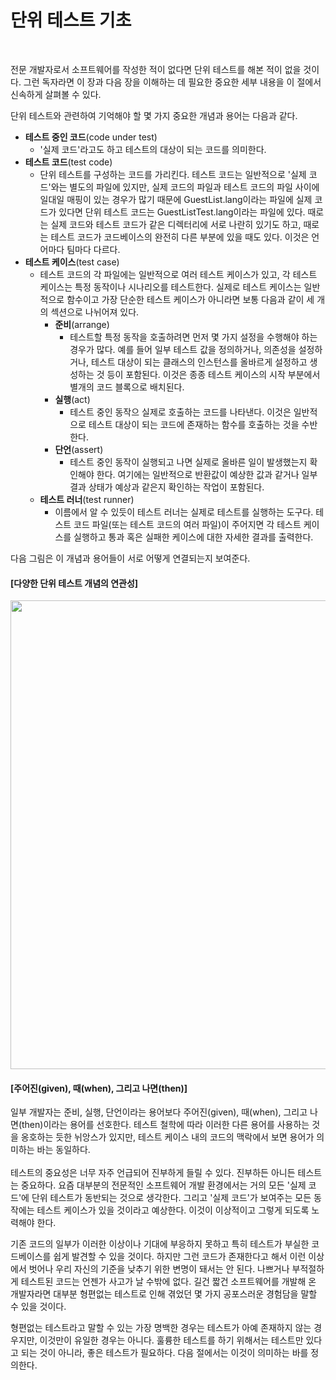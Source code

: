 # 단위 테스트 기초
<br/>

전문 개발자로서 소프트웨어를 작성한 적이 없다면 단위 테스트를 해본 적이 없을 것이다.
그런 독자라면 이 장과 다음 장을 이해하는 데 필요한 중요한 세부 내용을 이 절에서 신속하게 살펴볼 수 있다.

단위 테스트와 관련하여 기억해야 할 몇 가지 중요한 개념과 용어는 다음과 같다.
- **테스트 중인 코드**(code under test)
  - '실제 코드'라고도 하고 테스트의 대상이 되는 코드를 의미한다.
- **테스트 코드**(test code)
  - 단위 테스트를 구성하는 코드를 가리킨다.
    테스트 코드는 일반적으로 '실제 코드'와는 별도의 파일에 있지만, 실제 코드의 파일과 테스트 코드의 파일 사이에 일대일 매핑이 있는 경우가 많기 때문에
    GuestList.lang이라는 파일에 실제 코드가 있다면 단위 테스트 코드는 GuestListTest.lang이라는 파일에 있다.
    때로는 실제 코드와 테스트 코드가 같은 디렉터리에 서로 나란히 있기도 하고, 때로는 테스트 코드가 코드베이스의 완전히 다른 부분에 있을 때도 있다.
    이것은 언어마다 팀마다 다르다.
- **테스트 케이스**(test case)
  - 테스트 코드의 각 파일에는 일반적으로 여러 테스트 케이스가 있고, 각 테스트 케이스는 특정 동작이나 시나리오를 테스트한다.
    실제로 테스트 케이스는 일반적으로 함수이고 가장 단순한 테스트 케이스가 아니라면 보통 다음과 같이 세 개의 섹션으로 나뉘어져 있다.
    - **준비**(arrange)
      - 테스트할 특정 동작을 호출하려면 먼저 몇 가지 설정을 수행해야 하는 경우가 많다.
        예를 들어 일부 테스트 값을 정의하거나, 의존성을 설정하거나, 테스트 대상이 되는 클래스의 인스턴스를 올바르게 설정하고 생성하는 것 등이 포함된다.
        이것은 종종 테스트 케이스의 시작 부분에서 별개의 코드 블록으로 배치된다.
    - **실행**(act)
      - 테스트 중인 동작으 실제로 호출하는 코드를 나타낸다. 이것은 일반적으로 테스트 대상이 되는 코드에 존재하는 함수를 호출하는 것을 수반한다.
    - **단언**(assert)
      - 테스트 중인 동작이 실행되고 나면 실제로 올바른 일이 발생했는지 확인해야 한다.
        여기에는 일반적으로 반환값이 예상한 값과 같거나 일부 결과 상태가 예상과 같은지 확인하는 작업이 포함된다.
  - **테스트 러너**(test runner)
    - 이름에서 알 수 있듯이 테스트 러너는 실제로 테스트를 실행하는 도구다.
      테스트 코드 파일(또는 테스트 코드의 여러 파일)이 주어지면 각 테스트 케이스를 실행하고 통과 혹은 실패한 케이스에 대한 자세한 결과를 출력한다.

다음 그림은 이 개념과 용어들이 서로 어떻게 연결되는지 보여준다.

#### [다양한 단위 테스트 개념의 연관성]
<img src="https://github.com/silxbro/clean-code/assets/142463332/fa707fb0-6d5d-41ba-b5a8-cae88d36fd8c" width="600" height="750"/><br/>

#### [주어진(given), 때(when), 그리고 나면(then)]
일부 개발자는 준비, 실행, 단언이라는 용어보다 주어진(given), 때(when), 그리고 나면(then)이라는 용어를 선호한다.
테스트 철학에 따라 이러한 다른 용어를 사용하는 것을 옹호하는 듯한 뉘앙스가 있지만, 테스트 케이스 내의 코드의 맥락에서 보면 용어가 의미하는 바는 동일하다.
<br/>
<br/>
테스트의 중요성은 너무 자주 언급되어 진부하게 들릴 수 있다. 진부하든 아니든 테스트는 중요하다.
요즘 대부분의 전문적인 소프트웨어 개발 환경에서는 거의 모든 '실제 코드'에 단위 테스트가 동반되는 것으로 생각한다.
그리고 '실제 코드'가 보여주는 모든 동작에는 테스트 케이스가 있을 것이라고 예상한다. 이것이 이상적이고 그렇게 되도록 노력해야 한다.

기존 코드의 일부가 이러한 이상이나 기대에 부응하지 못하고 특히 테스트가 부실한 코드베이스를 쉽게 발견할 수 있을 것이다.
하지만 그런 코드가 존재한다고 해서 이런 이상에서 벗어나 우리 자신의 기준을 낮추기 위한 변명이 돼서는 안 된다.
나쁘거나 부적절하게 테스트된 코드는 언젠가 사고가 날 수밖에 없다.
길건 짧건 소프트웨어를 개발해 온 개발자라면 대부분 형편없는 테스트로 인해 겪었던 몇 가지 공포스러운 경험담을 말할 수 있을 것이다.

형편없는 테스트라고 말할 수 있는 가장 명백한 경우는 테스트가 아예 존재하지 않는 경우지만, 이것만이 유일한 경우는 아니다.
훌륭한 테스트를 하기 위해서는 테스트만 있다고 되는 것이 아니라, 좋은 테스트가 필요하다. 다음 절에서는 이것이 의미하는 바를 정의한다.
